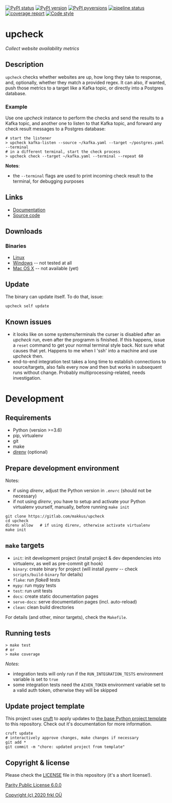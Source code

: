 [![PyPI status](https://img.shields.io/pypi/status/upcheck.svg)](https://pypi.python.org/pypi/upcheck/)
[![PyPI version](https://img.shields.io/pypi/v/upcheck.svg)](https://pypi.python.org/pypi/upcheck/)
[![PyPI pyversions](https://img.shields.io/pypi/pyversions/upcheck.svg)](https://pypi.python.org/pypi/upcheck/)
[![pipeline status](https://gitlab.com/makkus/upcheck/badges/develop/pipeline.svg)](https://gitlab.com/makkus/upcheck/-/commits/develop)
[![coverage report](https://gitlab.com/makkus/upcheck/badges/develop/coverage.svg)](https://gitlab.com/makkus/upcheck/-/commits/develop)
[![Code style](https://img.shields.io/badge/code%20style-black-000000.svg)](https://github.com/ambv/black)

# upcheck

*Collect website availability metrics*

## Description

`upcheck` checks whether websites are up, how long they take to response, and, optionally, whether they match a provided regex. It can also, if wanted, push those metrics to a target like a Kafka topic, or directly into a Postgres database.


### Example

Use one *upcheck* instance to perform the checks and send the results to a Kafka topic, and another one to listen to that Kafka topic, and forward any check result messages to a Postgres database:

``` console
# start the listener
> upcheck kafka-listen --source ~/kafka.yaml --target ~/postgres.yaml --terminal
# in a different terminal, start the check process
> upcheck check --target ~/kafka.yaml --terminal --repeat 60
```  


**Notes**:
- the ``--terminal`` flags are used to print incoming check result to the terminal, for debugging purposes


## Links

- [Documentation](https://makkus.gitlab.io/upcheck/)
- [Source code](https://gitlab.com/makkus/upcheck)

## Downloads

### Binaries

  - [Linux](https://s3-eu-west-1.amazonaws.com/dev.dl.frkl.io/linux-gnu/upcheck)
  - [Windows](https://s3-eu-west-1.amazonaws.com/dev.dl.frkl.io/windows/upcheck.exe) -- not tested at all
  - [Mac OS X](https://s3-eu-west-1.amazonaws.com/dev.dl.frkl.io/darwin/upcheck) -- not available (yet)

## Update

The binary can update itself. To do that, issue:

    upcheck self update

## Known issues

- it looks like on some systems/terminals the curser is disabled after an *upcheck* run, even after the programm is finished. If this happens, issue a ``reset`` command to get your normal terminal style back. Not sure what causes that yet. Happens to me when I 'ssh' into a machine and use *upcheck* then.
- end-to-end integration test takes a long time to establish connections to source/targets, also fails every now and then but works in subsequent runs without change. Probably multiprocessing-related, needs investigation.

# Development

## Requirements

- Python (version >=3.6)
- pip, virtualenv
- git
- make
- [direnv](https://direnv.net/) (optional)

## Prepare development environment

Notes:

- if using *direnv*, adjust the Python version in ``.envrc`` (should not be necessary)
- if not using *direnv*, you have to setup and activate your Python virtualenv yourself, manually, before running ``make init``

```
git clone https://gitlab.com/makkus/upcheck
cd upcheck
direnv allow   # if using direnv, otherwise activate virtualenv
make init
```

## ``make`` targets

- ``init``: init development project (install project & dev dependencies into virtualenv, as well as pre-commit git hook)
- ``binary``: create binary for project (will install *pyenv* -- check ``scripts/build-binary`` for details)
- ``flake``: run *flake8* tests
- ``mypy``: run mypy tests
- ``test``: run unit tests
- ``docs``: create static documentation pages
- ``serve-docs``: serve documentation pages (incl. auto-reload)
- ``clean``: clean build directories

For details (and other, minor targets), check the ``Makefile``.


## Running tests

```console
> make test
# or
> make coverage
```

*Notes*:

- integration tests will only run if the ``RUN_INTEGRATION_TESTS`` environment variable is set to ``true``
- some integration tests need the ``AIVEN_TOKEN`` environment variable set to a valid auth token, otherwise they will be skipped

## Update project template

This project uses [cruft](https://github.com/timothycrosley/cruft) to apply updates to [the base Python project template](https://gitlab.com/frkl/template-python-project) to this repository. Check out it's documentation for more information.

    cruft update
    # interactively approve changes, make changes if necessary
    git add *
    git commit -m "chore: updated project from template"


## Copyright & license

Please check the [LICENSE](/LICENSE) file in this repository (it's a short license!).

[Parity Public License 6.0.0](https://licensezero.com/licenses/parity)

[Copyright (c) 2020 frkl OÜ](https://frkl.io)
